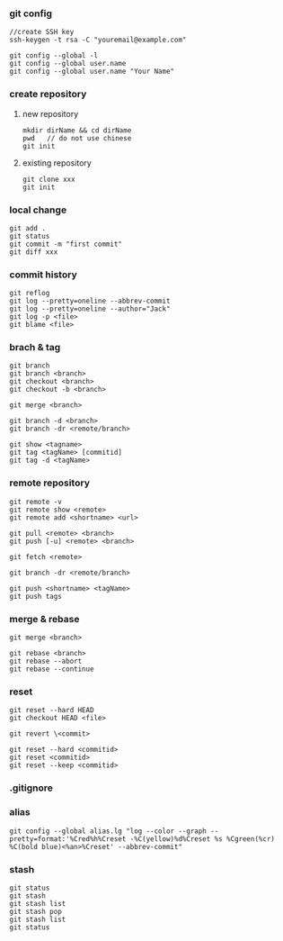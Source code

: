 ### git config

```
//create SSH key
ssh-keygen -t rsa -C "youremail@example.com"

git config --global -l
git config --global user.name
git config --global user.name "Your Name"
```

###  create repository

1. new repository

   ```
   mkdir dirName && cd dirName
   pwd   // do not use chinese
   git init
   ```
2. existing repository

   ```
   git clone xxx
   git init
   ```
### local change

```
git add .
git status
git commit -m "first commit"
git diff xxx
```

### commit history

```
git reflog
git log --pretty=oneline --abbrev-commit
git log --pretty=oneline --author="Jack"
git log -p <file>
git blame <file>
```

### brach & tag

```
git branch
git branch <branch>
git checkout <branch>
git checkout -b <branch>

git merge <branch>

git branch -d <branch>
git branch -dr <remote/branch>

git show <tagname>
git tag <tagName> [commitid]
git tag -d <tagName>
```

### remote repository

```
git remote -v
git remote show <remote>
git remote add <shortname> <url>

git pull <remote> <branch>
git push [-u] <remote> <branch>

git fetch <remote>

git branch -dr <remote/branch>

git push <shortname> <tagName>
git push tags
```

### merge & rebase

```
git merge <branch>

git rebase <branch>
git rebase --abort
git rebase --continue
```

### reset

```
git reset --hard HEAD
git checkout HEAD <file>

git revert \<commit>

git reset --hard <commitid>
git reset <commitid>
git reset --keep <commitid>
```

### .gitignore 

### alias

```
git config --global alias.lg "log --color --graph --pretty=format:'%Cred%h%Creset -%C(yellow)%d%Creset %s %Cgreen(%cr) %C(bold blue)<%an>%Creset' --abbrev-commit"
```
### stash

```
git status
git stash
git stash list
git stash pop
git stash list
git status
```



